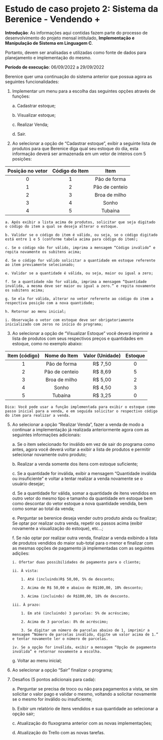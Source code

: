# Estudo de caso projeto 2: Sistema da Berenice - Vendendo +

**Introdução**: As informações aqui contidas fazem parte do processo de desenvolvimento do projeto mensal intitulado, **Implementação e Manipulação de Sistema em Linguagem C**.

Portanto, devem ser analisadas e utilizadas como fonte de dados para planejamento e implementação do mesmo.

**Período de execução**: 06/09/2022 a 29/09/2022

Berenice quer uma continuação do sistema anterior que possua agora as seguintes funcionalidades:

1.  Implementar um menu para a escolha das seguintes opções através de funções:
    
	a. Cadastrar estoque;
    
	b. Visualizar estoque;
    
	c. Realizar Venda;
    
	d. Sair.
    

2.  Ao selecionar a opção de “Cadastrar estoque”, exibir a seguinte lista de produtos para que Berenice diga qual seu estoque do dia, esta informação deverá ser armazenada em um vetor de inteiros com 5 posições:

| Posição no vetor | Código do Item |Item |
|:-:|:-:|:-:|
|0  | 1 |Pão de forma |
|1  | 2 |Pão de centeio |
|2  | 3 |Broa de milho |
|3  | 4 |Sonho |
|4  | 5 |Tubaína |

	a. Após exibir a lista acima de produtos, solicitar que seja digitado o código do item a qual se deseja alterar o estoque.
    
	b. Validar se o código do item é válido, ou seja, se o código digitado está entre 1 e 5 (conforme tabela acima para código do item);
    
	c. Se o código não for válido, imprima a mensagem “Código inválido” e repita novamente os subitens acima;
    
	d. Se o código for válido solicitar a quantidade em estoque referente ao item previamente selecionado;
    
	e. Validar se a quantidade é válida, ou seja, maior ou igual a zero;
    
	f. Se a quantidade não for válida, imprima a mensagem “Quantidade inválida, a mesma deve ser maior ou igual a zero.” e repita novamente os subitens acima;
    
	g. Se ela for válida, alterar no vetor referente ao código do item a respectiva posição com a nova quantidade;
    
	h. Retornar ao menu inicial;
    
	i. Observação o vetor com estoque deve ser obrigatoriamente inicializado com zeros no início do programa;
    

3.  Ao selecionar a opção de “Visualizar Estoque” você deverá imprimir a lista de produtos com seus respectivos preços e quantidades em estoque, como no exemplo abaixo:

| Item (código) | Nome do Item |Valor (Unidade)  |Estoque  | 
| :-: | :-: | :-: | :-: |
|1  |Pão de forma  |R$ 7,50  | 0 | 
| 2 | Pão de centeio | R$ 8,69 | 5 | 
|  3|Broa de milho  |R$ 5,00  | 2 | 
|  4|Sonho  | R$ 4,50 | 3 | 
|  5| Tubaína |R$ 3,25  | 0 | 








	Dica: Você pode usar a função implementada para exibir o estoque como passo inicial para a venda, e em seguida solicitar o respectivo código do item para realizar a venda.

5.  Ao selecionar a opção “Realizar Venda”, fazer a venda de modo a continuar a implementação já realizada anteriormente agora com as seguintes informações adicionais:
    

	a. Se o item selecionado for inválido em vez de sair do programa como antes, agora você deverá voltar a exibir a lista de produtos e permitir selecionar novamente outro produto;
    
	b. Realizar a venda somente dos itens com estoque suficiente;
    
	c. Se a quantidade for inválida, exibir a mensagem “Quantidade inválida ou insuficiente” e voltar a tentar realizar a venda novamente se o usuário desejar;
    
	d. Se a quantidade for válida, somar a quantidade de itens vendidos em outro vetor do mesmo tipo e tamanho da quantidade em estoque bem como descontar do vetor estoque a nova quantidade vendida, bem como somar ao total da venda;
    
	e. Perguntar se berenice deseja vender outro produto ainda ou finalizar; Se optar por realizar outra venda, repetir os passos acima (exibir novamente a visualização do estoque), etc…;
    
	f. Se não optar por realizar outra venda, finalizar a venda exibindo a lista de produtos vendidos do maior sub-total para o menor e finalizar com as mesmas opções de pagamento já implementadas com as seguintes adições:
    
		i. Ofertar duas possibilidades de pagamento para o cliente;
    
		ii. À vista:    

			1. Até (incluindo)R$ 50,00, 5% de desconto;
    
			2. Acima de R$ 50,00 e abaixo de R$100,00, 10% desconto;
    
			3. Acima (incluindo) de R$100,00, 18% de desconto.

		iii. À prazo:    

			1. Em até (incluindo) 3 parcelas: 5% de acréscimo;
    
			2. Acima de 3 parcelas: 8% de acréscimo;
    
			3. Se digitar um número de parcelas abaixo de 1, imprimir a mensagem “Número de parcelas inválido, digite um valor acima de 1.” e tentar novamente ler o número de parcelas.

		iv. Se a opção for inválida, exibir a mensagem “Opção de pagamento inválida” e retornar novamente a escolha.
    

	g. Voltar ao menu inicial;
    

6.  Ao selecionar a opção “Sair” finalizar o programa;
    
7.  Desafios (5 pontos adicionais para cada):
    

	a. Perguntar se precisa de troco ou não para pagamentos a vista, se sim solicitar o valor pago e validar o mesmo, voltando a solicitar novamente se o mesmo for inválido ou insuficiente;
    
	b. Exibir um relatório de itens vendidos e sua quantidade ao selecionar a opção sair;
    
	c. Atualização do fluxograma anterior com as novas implementações;
    
	d. Atualização do Trello com as novas tarefas.
